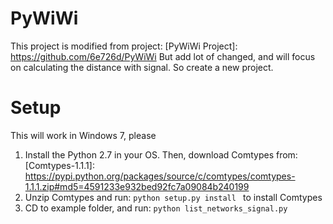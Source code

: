 PyWiWi
=======

This project is modified from project: [PyWiWi Project]: https://github.com/6e726d/PyWiWi 
But add lot of changed, and will focus on calculating the distance with signal. So create a new project.

Setup
=======

This will work in Windows 7, please 
1. Install the Python 2.7 in your OS. Then, download Comtypes from: [Comtypes-1.1.1]: https://pypi.python.org/packages/source/c/comtypes/comtypes-1.1.1.zip#md5=4591233e932bed92fc7a09084b240199
2. Unzip Comtypes and run:  `python setup.py install ` to install Comtypes
3. CD to example folder, and run:  `python list_networks_signal.py `